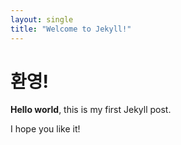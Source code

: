 ```yaml
---
layout: single
title: "Welcome to Jekyll!"
---
```


# 환영!

**Hello world**, this is my first Jekyll post.  

I hope you like it!  
